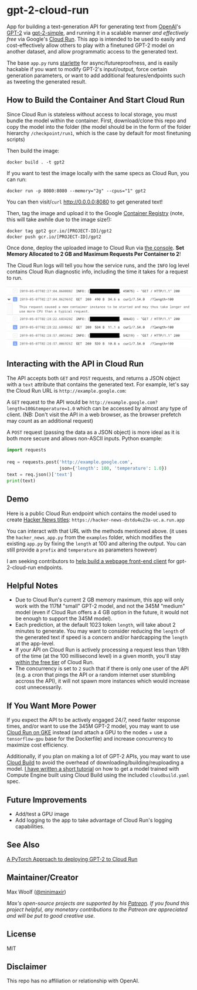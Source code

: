 # gpt-2-cloud-run

App for building a text-generation API for generating text from [OpenAI](https://openai.com)'s [GPT-2](https://openai.com/blog/better-language-models/) via [gpt-2-simple](https://github.com/minimaxir/gpt-2-simple), and running it in a scalable manner *and effectively free* via Google's [Cloud Run](https://cloud.google.com/run/). This app is intended to be used to easily and cost-effectively allow others to play with a finetuned GPT-2 model on another dataset, and allow programmatic access to the generated text.

The base `app.py` runs [starlette](https://www.starlette.io) for async/futureproofness, and is easily hackable if you want to modify GPT-2's input/output, force certain generation parameters, or want to add additional features/endpoints such as tweeting the generated result.

## How to Build the Container And Start Cloud Run

Since Cloud Run is stateless without access to local storage, you must bundle the model within the container. First, download/clone this repo and copy the model into the folder (the model should be in the form of the folder hierarchy `/checkpoint/run1`, which is the case by default for most finetuning scripts)

Then build the image:

```shell
docker build . -t gpt2
```

If you want to test the image locally with the same specs as Cloud Run, you can run:

```shell
docker run -p 8080:8080 --memory="2g" --cpus="1" gpt2
```

You can then visit/`curl` http://0.0.0.0:8080 to get generated text!

Then, tag the image and upload it to the Google [Container Registry](https://console.cloud.google.com/kubernetes/images/list) (note, this will take awhile due to the image size!):

```shell
docker tag gpt2 gcr.io/[PROJECT-ID]/gpt2
docker push gcr.io/[PROJECT-ID]/gpt2
```

Once done, deploy the uploaded image to Cloud Run via [the console](https://console.cloud.google.com/run). **Set Memory Allocated to 2 GB and Maximum Requests Per Container to 2**!

The Cloud Run logs will tell you how the service runs, and the `INFO` log level contains Cloud Run diagnostic info, including the time it takes for a request to run.

![logs](docs/logs.png)

## Interacting with the API in Cloud Run

The API accepts both `GET` and `POST` requests, and returns a JSON object with a `text` attribute that contains the generated text. For example, let's say the Cloud Run URL is `http://example.google.com`:

A `GET` request to the API would be `http://example.google.com?length=100&temperature=1.0` which can be accessed by almost any type of client. (NB: Don't visit the API in a web browser, as the browser prefetch may count as an additional request)

A `POST` request (passing the data as a JSON object) is more ideal as it is both more secure and allows non-ASCII inputs. Python example:

```python
import requests

req = requests.post('http://example.google.com',
                    json={'length': 100, 'temperature': 1.0})
text = req.json()['text']
print(text)
```

## Demo

Here is a public Cloud Run endpoint which contains the model used to create [Hacker News titles](https://github.com/minimaxir/hacker-news-gpt-2): `https://hacker-news-dstdu4u23a-uc.a.run.app`

You can interact with that URL with the methods mentioned above. (it uses the `hacker_news_app.py` from the `examples` folder, which modifies the existing `app.py` by fixing the `length` at 100 and altering the output. You can still provide a `prefix` and `temperature` as parameters however)

I am seeking contributors to [help build a webpage front-end client](https://github.com/minimaxir/gpt-2-cloud-run/issues/2) for gpt-2-cloud-run endpoints.

## Helpful Notes

* Due to Cloud Run's current 2 GB memory maximum, this app will only work with the 117M "small" GPT-2 model, and not the 345M "medium" model (even if Cloud Run offers a 4 GB option in the future, it would not be enough to support the 345M model).
* Each prediction, at the default 1023 token `length`, will take about 2 minutes to generate. You may want to consider reducing the `length` of the generated text if speed is a concern and/or hardcapping the `length` at the app-level.
* If your API on Cloud Run is actively processing a request less than 1/8th of the time (at the 100 millisecond level) in a given month, you'll stay [within the free tier](https://cloud.google.com/run/pricing) of Cloud Run.
* The concurrency is set to `2` such that if there is only one user of the API (e.g. a cron that pings the API or a random internet user stumbling accross the API), it will not spawn more instances which would increase cost unnecessarily.

## If You Want More Power

 If you expect the API to be actively engaged 24/7, need faster response times, and/or want to use the 345M GPT-2 model, you may want to use [Cloud Run on GKE](https://cloud.google.com/run/docs/quickstarts/prebuilt-deploy-gke) instead (and attach a GPU to the nodes + use a `tensorflow-gpu` base for the Dockerfile) and increase concurrency to maximize cost efficiency.

 Additionally, if you plan on making a lot of GPT-2 APIs, you may want to use [Cloud Build](https://cloud.google.com/cloud-build/) to avoid the overhead of downloading/building/reuploading a model. [I have written a short tutorial](/cloud_build.md) on how to get a model trained with Compute Engine built using Cloud Build using the included `cloudbuild.yaml` spec.

## Future Improvements

* Add/test a GPU image
* Add logging to the app to take advantage of Cloud Run's logging capabilities.

## See Also

[A PyTorch Approach to deploying GPT-2 to Cloud Run](https://medium.com/datadriveninvestor/deploy-machine-learning-model-in-google-cloud-using-cloud-run-6ced8ba52aac)

## Maintainer/Creator

Max Woolf ([@minimaxir](https://minimaxir.com))

*Max's open-source projects are supported by his [Patreon](https://www.patreon.com/minimaxir). If you found this project helpful, any monetary contributions to the Patreon are appreciated and will be put to good creative use.*

## License

MIT

## Disclaimer

This repo has no affiliation or relationship with OpenAI.